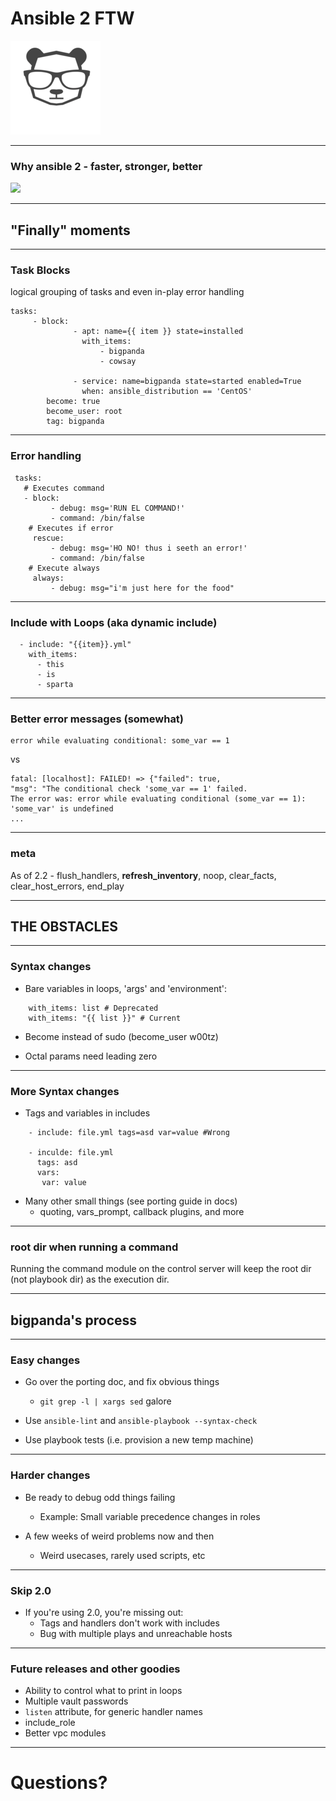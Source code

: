 # Ansible 2 FTW
![](./bigpanda_logo.png)

---

### Why ansible 2 - faster, stronger, better
![](giphy.gif)

---

## "Finally" moments

----

### Task Blocks

logical grouping of tasks and even in-play error handling

```
tasks:
     - block:
              - apt: name={{ item }} state=installed
                with_items:
                    - bigpanda
                    - cowsay
                                                            
              - service: name=bigpanda state=started enabled=True
                when: ansible_distribution == 'CentOS'
        become: true
        become_user: root
        tag: bigpanda
```

----

### Error handling

```
 tasks:
   # Executes command
   - block:
         - debug: msg='RUN EL COMMAND!'
         - command: /bin/false
    # Executes if error
     rescue:
         - debug: msg='HO NO! thus i seeth an error!'
         - command: /bin/false
    # Execute always
     always:
         - debug: msg="i'm just here for the food"
```

----

### Include with Loops (aka dynamic include)

```
  - include: "{{item}}.yml"
    with_items:
      - this
      - is
      - sparta
```

----

### Better error messages (somewhat)

```
error while evaluating conditional: some_var == 1
```

vs

```
fatal: [localhost]: FAILED! => {"failed": true,
"msg": "The conditional check 'some_var == 1' failed.
The error was: error while evaluating conditional (some_var == 1):
'some_var' is undefined
...
```

----

### meta

As of 2.2 - flush_handlers, **refresh_inventory**, noop, clear_facts, clear_host_errors, end_play

---

## THE OBSTACLES

----

### Syntax changes

* Bare variables in loops, 'args' and 'environment':
```
    with_items: list # Deprecated
    with_items: "{{ list }}" # Current
```

* Become instead of sudo (become_user w00tz)

* Octal params need leading zero

----

### More Syntax changes

* Tags and variables in includes

```
    - include: file.yml tags=asd var=value #Wrong

    - inculde: file.yml
      tags: asd
      vars:
       var: value
```

* Many other small things (see porting guide in docs)
    - quoting, vars_prompt, callback plugins, and more

----

### root dir when running a command 

 Running the command module on the control server will keep the root dir (not playbook dir) as the execution dir. 

---

## bigpanda's process 

----

### Easy changes

* Go over the porting doc, and fix obvious things
    * `git grep -l | xargs sed` galore

* Use `ansible-lint` and `ansible-playbook --syntax-check`

* Use playbook tests (i.e. provision a new temp machine)

----

### Harder changes

* Be ready to debug odd things failing
    * Example: Small variable precedence changes in roles

* A few weeks of weird problems now and then
    * Weird usecases, rarely used scripts, etc

---

### Skip 2.0
* If you're using 2.0, you're missing out:
    * Tags and handlers don't work with includes
    * Bug with multiple plays and unreachable hosts

---

### Future releases and other goodies

* Ability to control what to print in loops
* Multiple vault passwords
* `listen` attribute, for generic handler names
* include_role
* Better vpc modules

---

# Questions?
